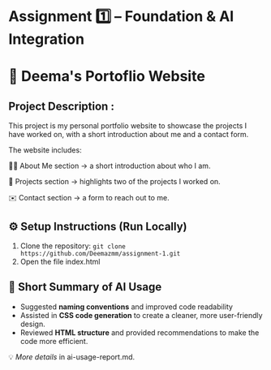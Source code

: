 # Assignment 1️⃣ – Foundation & AI Integration

# 📂 Deema's Portoflio Website

## Project Description : 
This project is my personal portfolio website to showcase the projects I have worked on, with a short introduction about me and a contact form.

The website includes:

🧑‍💻 About Me section → a short introduction about who I am.

📂 Projects section → highlights two of the projects I worked on.

✉️ Contact section → a form to reach out to me.

## ⚙️ Setup Instructions (Run Locally)

1. Clone the repository:
   ``` git clone https://github.com/Deemazmm/assignment-1.git ```
2. Open the file index.html



## 🤖 Short Summary of AI Usage

- Suggested **naming conventions** and improved code readability  
- Assisted in **CSS code generation** to create a cleaner, more user-friendly design.  
- Reviewed **HTML structure** and provided recommendations to make the code more efficient.
   
💡 *More details* in ai-usage-report.md.